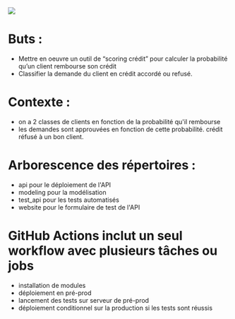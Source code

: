 <img src="https://www.whenthebanksaysno.co.uk/wp-content/uploads/2023/05/D9585792-ED4C-4363-900E-1EDCE31B99B1.jpeg">
    
# Buts : 
- Mettre en oeuvre un outil de “scoring crédit” pour calculer la probabilité qu’un client rembourse son crédit
- Classifier la demande du client en crédit accordé ou refusé. 

# Contexte :
- on a 2 classes de clients en fonction de la probabilité qu'il rembourse
- les demandes sont approuvées en fonction de cette probabilité.
crédit réfusé à un bon client.

# Arborescence des répertoires :
- api  pour le déploiement de l'API
- modeling pour la modélisation
- test_api pour les tests automatisés
- website pour le formulaire de test de l'API

# GitHub Actions inclut un seul workflow avec plusieurs tâches ou jobs
- installation de modules
- déploiement en pré-prod
- lancement des tests sur serveur de pré-prod
- déploiement conditionnel sur la production si les tests sont réussis
